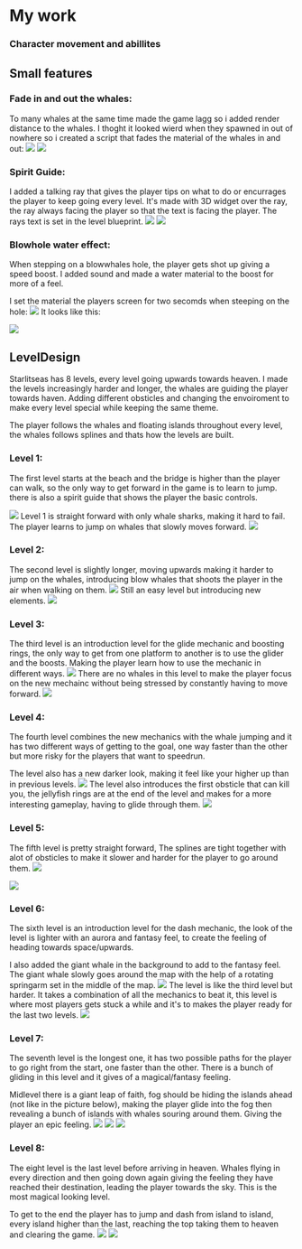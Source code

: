 # My work
### Character movement and abillites

## Small features
### Fade in and out the whales: 
To many whales at the same time made the game lagg so i added render distance to the whales.
I thoght it looked wierd when they spawned in out of nowhere so i created a script that fades the material of the whales in and out:
![](/Assets/FadeScript.png)
![](/Assets/WhaleFade.gif)

### Spirit Guide: 
I added a talking ray that gives the player tips on what to do or encurrages the player to keep going every level. It's made with 3D widget over the ray, the ray always facing the player so that the text is facing the player. The rays text is set in the level blueprint.
![](/Assets/TalkingRayScript.png)
![](/Assets/RayText_LevelBlueprint.png)

### Blowhole water effect: 
When stepping on a blowwhales hole, the player gets shot up giving a speed boost. I added sound and made a water material to the boost for more of a feel.

I set the material the players screen for two secomds when steeping on the hole:
![](/Assets/BlowholeWaterEffect_Script.png)
It looks like this: 

![](/Assets/BlowHole_Gif.gif)

## LevelDesign
Starlitseas has 8 levels, every level going upwards towards heaven. I made the levels increasingly harder and longer, the whales are guiding the player towards haven. Adding different obsticles and changing the envoiroment to make every level special while keeping the same theme. 

The player follows the whales and floating islands throughout every level, the whales follows splines and thats how the levels are built. 

### Level 1: 
The first level starts at the beach and the bridge is higher than the player can walk, so the only way to get forward in the game is to learn to jump. there is also a spirit guide that shows the player the basic controls.

![](/Assets/Level1_Ingame.png)
Level 1 is straight forward with only whale sharks, making it hard to fail. The player learns to jump on whales that slowly moves forward.
![](/Assets/Level1.png)

### Level 2: 
The second level is slightly longer, moving upwards making it harder to jump on the whales, introducing blow whales that shoots the player in the air when walking on them.
![](/Assets/Level2_Ingame.png)
Still an easy level but introducing new elements.
![](/Assets/Level2.png)

### Level 3: 
The third level is an introduction level for the glide mechanic and boosting rings, the only way to get from one platform to another is to use the glider and the boosts. Making the player learn how to use the mechanic in different ways. 
![](/Assets/Level3_ingame.png)
There are no whales in this level to make the player focus on the new mechainc without being stressed by constantly having to move forward.
![](/Assets/Level3.png)

### Level 4: 
The fourth level combines the new mechanics with the whale jumping and it has two different ways of getting to the goal, one way faster than the other but more risky for the players that want to speedrun.

The level also has a new darker look, making it feel like your higher up than in previous levels.
![](/Assets/Level4_Ingame.png)
The level also introduces the first obsticle that can kill you, the jellyfish rings are at the end of the level and makes for a more interesting gameplay, having to glide through them.
![](/Assets/Level4.png)

### Level 5: 
The fifth level is pretty straight forward, The splines are tight together with alot of obsticles to make it slower and harder for the player to go around them.
![](/Assets/Level5_Ingame.png)

![](/Assets/Level5.png)

### Level 6: 
The sixth level is an introduction level for the dash mechanic, the look of the level is lighter with an aurora and fantasy feel, to create the feeling of heading towards space/upwards. 

I also added the giant whale in the background to add to the fantasy feel. The giant whale slowly goes around the map with the help of a rotating springarm set in the middle of the map.
![](/Assets/Level6_Ingame.png)
The level is like the third level but harder. It takes a combination of all the mechanics to beat it, this level is where most players gets stuck a while and it's to makes the player ready for the last two levels.
![](/Assets/Level6.png)

### Level 7: 
The seventh level is the longest one, it has two possible paths for the player to go right from the start, one faster than the other. There is a bunch of gliding in this level and it gives of a magical/fantasy feeling.

Midlevel there is a giant leap of faith, fog should be hiding the islands ahead (not like in the picture below), making the player glide into the fog then revealing a bunch of islands with whales souring around them. Giving the player an epic feeling. 
![](/Assets/Level7_Ingame.png)
![](/Assets/Level7_Glide.png)
![](/Assets/Level7.png)

### Level 8: 
The eight level is the last level before arriving in heaven. Whales flying in every direction and then going down again giving the feeling they have reached their destination, leading the player towards the sky. This is the most magical looking level.

To get to the end the player has to jump and dash from island to island, every island higher than the last, reaching the top taking them to heaven and clearing the game. 
![](/Assets/Level8_Ingame.png)
![](/Assets/Level8.png)
